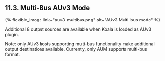 ---
---

## 11.3. Multi-Bus AUv3 Mode

{% flexible_image link="auv3-multibus.png" alt="AUv3 Multi-bus mode" %}

Additional 8 output sources are available when Koala is loaded as AUv3 plugin. 

Note: only AUv3 hosts supporting multi-bus functionality make additional output destinations available. Currently, only AUM supports multi-bus format.